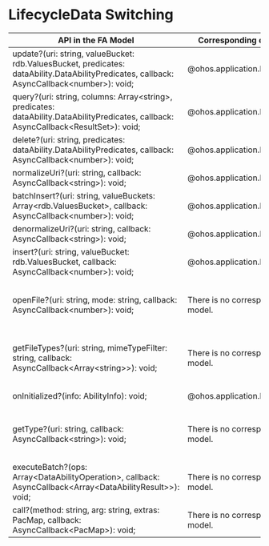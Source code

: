 # LifecycleData Switching


  | API in the FA Model| Corresponding d.ts File in the Stage Model| Corresponding API in the Stage Model| 
| -------- | -------- | -------- |
| update?(uri: string, valueBucket: rdb.ValuesBucket, predicates: dataAbility.DataAbilityPredicates, callback: AsyncCallback&lt;number&gt;): void; | \@ohos.application.DataShareExtensionAbility.d.ts | [update?(uri: string, predicates: dataSharePredicates.DataSharePredicates, valueBucket: ValuesBucket, callback: AsyncCallback&lt;number&gt;): void;](../reference/apis/js-apis-application-dataShareExtensionAbility.md#update) |
| query?(uri: string, columns: Array&lt;string&gt;, predicates: dataAbility.DataAbilityPredicates, callback: AsyncCallback&lt;ResultSet&gt;): void; | \@ohos.application.DataShareExtensionAbility.d.ts | [query?(uri: string, predicates: dataSharePredicates.DataSharePredicates, columns: Array&lt;string&gt;, callback: AsyncCallback&lt;Object&gt;): void;](../reference/apis/js-apis-application-dataShareExtensionAbility.md#query) |
| delete?(uri: string, predicates: dataAbility.DataAbilityPredicates, callback: AsyncCallback&lt;number&gt;): void; | \@ohos.application.DataShareExtensionAbility.d.ts | [delete?(uri: string, predicates: dataSharePredicates.DataSharePredicates, callback: AsyncCallback&lt;number&gt;): void;](../reference/apis/js-apis-application-dataShareExtensionAbility.md#delete) |
| normalizeUri?(uri: string, callback: AsyncCallback&lt;string&gt;): void; | \@ohos.application.DataShareExtensionAbility.d.ts | [normalizeUri?(uri: string, callback: AsyncCallback&lt;string&gt;): void;](../reference/apis/js-apis-application-dataShareExtensionAbility.md#normalizeuri) |
| batchInsert?(uri: string, valueBuckets: Array&lt;rdb.ValuesBucket&gt;, callback: AsyncCallback&lt;number&gt;): void; | \@ohos.application.DataShareExtensionAbility.d.ts | [batchInsert?(uri: string, valueBuckets: Array&lt;ValuesBucket&gt;, callback: AsyncCallback&lt;number&gt;): void;](../reference/apis/js-apis-application-dataShareExtensionAbility.md#batchinsert) |
| denormalizeUri?(uri: string, callback: AsyncCallback&lt;string&gt;): void; | \@ohos.application.DataShareExtensionAbility.d.ts | [denormalizeUri?(uri: string, callback: AsyncCallback&lt;string&gt;): void;](../reference/apis/js-apis-application-dataShareExtensionAbility.md#denormalizeuri) |
| insert?(uri: string, valueBucket: rdb.ValuesBucket, callback: AsyncCallback&lt;number&gt;): void; | \@ohos.application.DataShareExtensionAbility.d.ts | [insert?(uri: string, valueBucket: ValuesBucket, callback: AsyncCallback&lt;number&gt;): void;](../reference/apis/js-apis-application-dataShareExtensionAbility.md#insert) |
| openFile?(uri: string, mode: string, callback: AsyncCallback&lt;number&gt;): void; | There is no corresponding API in the stage model.| The stage model does not support cross-process URI access. You are advised to use [the want parameter to carry the file descriptor and file information](data-share-via-want.md) for cross-process file access.|
| getFileTypes?(uri: string, mimeTypeFilter: string, callback: AsyncCallback&lt;Array&lt;string&gt;&gt;): void; | There is no corresponding API in the stage model.| The stage model does not support cross-process URI access. You are advised to use [the want parameter to carry the file descriptor and file information](data-share-via-want.md) for cross-process file access.|
| onInitialized?(info: AbilityInfo): void; | \@ohos.application.DataShareExtensionAbility.d.ts | [onCreate?(want: Want, callback: AsyncCallback&lt;void&gt;): void;](../reference/apis/js-apis-application-dataShareExtensionAbility.md#oncreate) |
| getType?(uri: string, callback: AsyncCallback&lt;string&gt;): void; | There is no corresponding API in the stage model.| The stage model does not support cross-process URI access. You are advised to use [the want parameter to carry the file descriptor and file information](data-share-via-want.md) for cross-process file access.|
| executeBatch?(ops: Array&lt;DataAbilityOperation&gt;, callback: AsyncCallback&lt;Array&lt;DataAbilityResult&gt;&gt;): void; | There is no corresponding API in the stage model.| No corresponding API is provided.|
| call?(method: string, arg: string, extras: PacMap, callback: AsyncCallback&lt;PacMap&gt;): void; | There is no corresponding API in the stage model.| No corresponding API is provided.|
